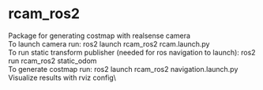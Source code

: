 # rcam_ros2
Package for generating costmap with realsense camera\
To launch camera run: ros2 launch rcam_ros2 rcam.launch.py\
To run static transform publisher (needed for ros navigation to launch): ros2 run rcam_ros2 static_odom\
To generate costmap run: ros2 launch rcam_ros2 navigation.launch.py\
Visualize results with rviz config\